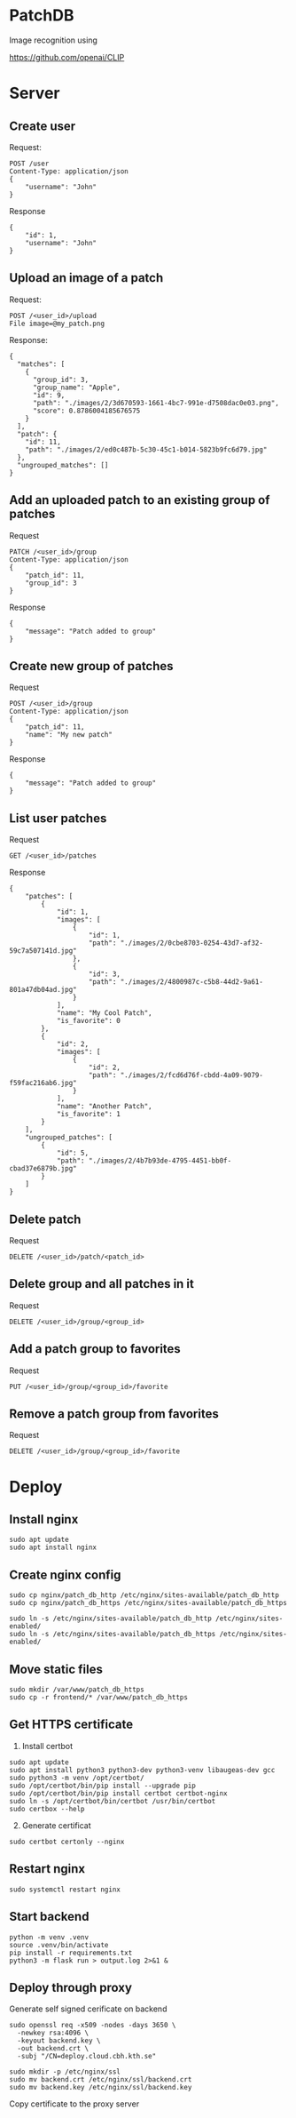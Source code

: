 # PatchDB

Image recognition using

https://github.com/openai/CLIP

# Server

## Create user
Request:
```
POST /user
Content-Type: application/json
{
    "username": "John"
}
```
Response
```
{
    "id": 1,
    "username": "John"
}
```

## Upload an image of a patch
Request:
```
POST /<user_id>/upload
File image=@my_patch.png
```
Response:
```
{
  "matches": [
    {
      "group_id": 3,
      "group_name": "Apple",
      "id": 9,
      "path": "./images/2/3d670593-1661-4bc7-991e-d7508dac0e03.png",
      "score": 0.8786004185676575
    }
  ],
  "patch": {
    "id": 11,
    "path": "./images/2/ed0c487b-5c30-45c1-b014-5823b9fc6d79.jpg"
  },
  "ungrouped_matches": []
}
```

## Add an uploaded patch to an existing group of patches
Request
```
PATCH /<user_id>/group
Content-Type: application/json
{
    "patch_id": 11,
    "group_id": 3
}
```
Response
```
{
    "message": "Patch added to group"
}
```

## Create new group of patches
Request
```
POST /<user_id>/group
Content-Type: application/json
{
    "patch_id": 11,
    "name": "My new patch"
}
```
Response
```
{
    "message": "Patch added to group"
}
```

## List user patches
Request
```
GET /<user_id>/patches
```
Response
```
{
    "patches": [
        {
            "id": 1,
            "images": [
                {
                    "id": 1,
                    "path": "./images/2/0cbe8703-0254-43d7-af32-59c7a507141d.jpg"
                },
                {
                    "id": 3,
                    "path": "./images/2/4800987c-c5b8-44d2-9a61-801a47db04ad.jpg"
                }
            ],
            "name": "My Cool Patch",
            "is_favorite": 0
        },
        {
            "id": 2,
            "images": [
                {
                    "id": 2,
                    "path": "./images/2/fcd6d76f-cbdd-4a09-9079-f59fac216ab6.jpg"
                }
            ],
            "name": "Another Patch",
            "is_favorite": 1
        }
    ],
    "ungrouped_patches": [
        {
            "id": 5,
            "path": "./images/2/4b7b93de-4795-4451-bb0f-cbad37e6879b.jpg"
        }
    ]
}
```

## Delete patch
Request
```
DELETE /<user_id>/patch/<patch_id>
```

## Delete group and all patches in it
Request
```
DELETE /<user_id>/group/<group_id>
```

## Add a patch group to favorites
Request
```
PUT /<user_id>/group/<group_id>/favorite
```

## Remove a patch group from favorites
Request
```
DELETE /<user_id>/group/<group_id>/favorite
```

# Deploy

## Install nginx
```
sudo apt update
sudo apt install nginx
```

## Create nginx config
```
sudo cp nginx/patch_db_http /etc/nginx/sites-available/patch_db_http
sudo cp nginx/patch_db_https /etc/nginx/sites-available/patch_db_https
```
```
sudo ln -s /etc/nginx/sites-available/patch_db_http /etc/nginx/sites-enabled/
sudo ln -s /etc/nginx/sites-available/patch_db_https /etc/nginx/sites-enabled/
```

## Move static files
```
sudo mkdir /var/www/patch_db_https
sudo cp -r frontend/* /var/www/patch_db_https
```

## Get HTTPS certificate
1. Install certbot
```
sudo apt update
sudo apt install python3 python3-dev python3-venv libaugeas-dev gcc
sudo python3 -m venv /opt/certbot/
sudo /opt/certbot/bin/pip install --upgrade pip
sudo /opt/certbot/bin/pip install certbot certbot-nginx
sudo ln -s /opt/certbot/bin/certbot /usr/bin/certbot
sudo certbox --help
```
2. Generate certificat
```
sudo certbot certonly --nginx
```

## Restart nginx
```
sudo systemctl restart nginx
```

## Start backend
```
python -m venv .venv
source .venv/bin/activate
pip install -r requirements.txt
python3 -m flask run > output.log 2>&1 &
```

## Deploy through proxy
Generate self signed cerificate on backend
```
sudo openssl req -x509 -nodes -days 3650 \
  -newkey rsa:4096 \
  -keyout backend.key \
  -out backend.crt \
  -subj "/CN=deploy.cloud.cbh.kth.se"

sudo mkdir -p /etc/nginx/ssl
sudo mv backend.crt /etc/nginx/ssl/backend.crt
sudo mv backend.key /etc/nginx/ssl/backend.key
```

Copy certificate to the proxy server
